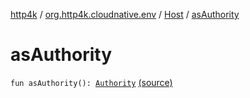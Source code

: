 [http4k](../../index.md) / [org.http4k.cloudnative.env](../index.md) / [Host](index.md) / [asAuthority](./as-authority.md)

# asAuthority

`fun asAuthority(): `[`Authority`](../-authority/index.md) [(source)](https://github.com/http4k/http4k/blob/master/http4k-cloudnative/src/main/kotlin/org/http4k/cloudnative/env/Host.kt#L8)